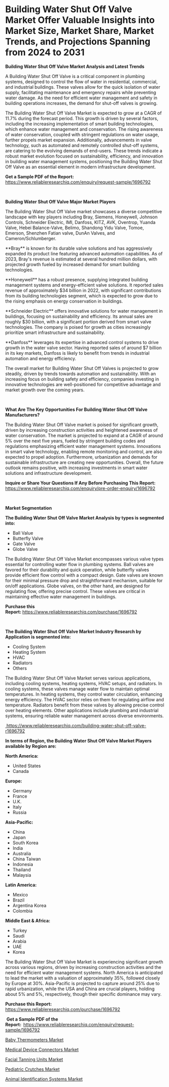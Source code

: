 <p><h1>Building Water Shut Off Valve Market Offer Valuable Insights into Market Size, Market Share, Market Trends, and Projections Spanning from 2024 to 2031</h1></p><p><strong>Building Water Shut Off Valve Market Analysis and Latest Trends</strong></p>
<p><p>A Building Water Shut Off Valve is a critical component in plumbing systems, designed to control the flow of water in residential, commercial, and industrial buildings. These valves allow for the quick isolation of water supply, facilitating maintenance and emergency repairs while preventing water damage. As the need for efficient water management and safety in building operations increases, the demand for shut-off valves is growing.</p><p>The Building Water Shut Off Valve Market is expected to grow at a CAGR of 11.7% during the forecast period. This growth is driven by several factors, including the increasing implementation of smart building technologies, which enhance water management and conservation. The rising awareness of water conservation, coupled with stringent regulations on water usage, further propels market expansion. Additionally, advancements in valve technology, such as automated and remotely controlled shut-off systems, are catering to the evolving demands of end-users. These trends indicate a robust market evolution focused on sustainability, efficiency, and innovation in building water management systems, positioning the Building Water Shut Off Valve as an essential element in modern infrastructure development.</p></p>
<p><strong>Get a Sample PDF of the Report:&nbsp;</strong> <a href="https://www.reliableresearchiq.com/enquiry/request-sample/1696792?utm_campaign=1782&utm_medium=2&utm_source=Github&utm_content=ia&utm_term=20102024&utm_id=building-water-shut-off-valve">https://www.reliableresearchiq.com/enquiry/request-sample/1696792</a></p>
<p>&nbsp;</p>
<p><strong>Building Water Shut Off Valve Major Market Players</strong></p>
<p><p>The Building Water Shut Off Valve market showcases a diverse competitive landscape with key players including Bray, Siemens, Honeywell, Johnson Controls, Schneider Electric, IMI, Danfoss, KITZ, AVK, Oventrop, Yuanda Valve, Hebei Balance-Valve, Belimo, Shandong Yidu Valve, Tomoe, Emerson, Shenzhen Fatian valve, DunAn Valves, and Cameron/Schlumberger.</p><p>**Bray** is known for its durable valve solutions and has aggressively expanded its product line featuring advanced automation capabilities. As of 2023, Bray's revenue is estimated at several hundred million dollars, with projected growth fueled by increased demand for smart building technologies.</p><p>**Honeywell** has a robust presence, supplying integrated building management systems and energy-efficient valve solutions. It reported sales revenue of approximately $34 billion in 2022, with significant contributions from its building technologies segment, which is expected to grow due to the rising emphasis on energy conservation in buildings.</p><p>**Schneider Electric** offers innovative solutions for water management in buildings, focusing on sustainability and efficiency. Its annual sales are roughly $30 billion, with a significant portion derived from smart valve technologies. The company is poised for growth as cities increasingly prioritize smart infrastructure and sustainability.</p><p>**Danfoss** leverages its expertise in advanced control systems to drive growth in the water valve sector. Having reported sales of around $7 billion in its key markets, Danfoss is likely to benefit from trends in industrial automation and energy efficiency.</p><p>The overall market for Building Water Shut Off Valves is projected to grow steadily, driven by trends towards automation and sustainability. With an increasing focus on building safety and efficiency, companies investing in innovative technologies are well-positioned for competitive advantage and market growth over the coming years.</p></p>
<p>&nbsp;</p>
<p><strong>What Are The Key Opportunities For Building Water Shut Off Valve Manufacturers?</strong></p>
<p><p>The Building Water Shut Off Valve market is poised for significant growth, driven by increasing construction activities and heightened awareness of water conservation. The market is projected to expand at a CAGR of around 5% over the next five years, fueled by stringent building codes and regulations emphasizing efficient water management systems. Innovations in smart valve technology, enabling remote monitoring and control, are also expected to propel adoption. Furthermore, urbanization and demands for sustainable infrastructure are creating new opportunities. Overall, the future outlook remains positive, with increasing investments in smart water solutions and infrastructure development.</p></p>
<p><strong>Inquire or Share Your Questions If Any Before Purchasing This Report:</strong> <a href="https://www.reliableresearchiq.com/enquiry/pre-order-enquiry/1696792?utm_campaign=1782&utm_medium=2&utm_source=Github&utm_content=ia&utm_term=20102024&utm_id=building-water-shut-off-valve">https://www.reliableresearchiq.com/enquiry/pre-order-enquiry/1696792</a></p>
<p>&nbsp;</p>
<p><strong>Market Segmentation</strong></p>
<p><strong>The Building Water Shut Off Valve Market Analysis by types is segmented into:</strong></p>
<p><ul><li>Ball Value</li><li>Butterfly Valve</li><li>Gate Valve</li><li>Globe Valve</li></ul></p>
<p><p>The Building Water Shut Off Valve Market encompasses various valve types essential for controlling water flow in plumbing systems. Ball valves are favored for their durability and quick operation, while butterfly valves provide efficient flow control with a compact design. Gate valves are known for their minimal pressure drop and straightforward mechanism, suitable for on/off applications. Globe valves, on the other hand, are designed for regulating flow, offering precise control. These valves are critical in maintaining effective water management in buildings.</p></p>
<p><strong>Purchase this Report:&nbsp;</strong><a href="https://www.reliableresearchiq.com/purchase/1696792?utm_campaign=1782&utm_medium=2&utm_source=Github&utm_content=ia&utm_term=20102024&utm_id=building-water-shut-off-valve">https://www.reliableresearchiq.com/purchase/1696792</a></p>
<p>&nbsp;</p>
<p><strong>The Building Water Shut Off Valve Market Industry Research by Application is segmented into:</strong></p>
<p><ul><li>Cooling System</li><li>Heating System</li><li>HVAC</li><li>Radiators</li><li>Others</li></ul></p>
<p><p>The Building Water Shut Off Valve Market serves various applications, including cooling systems, heating systems, HVAC setups, and radiators. In cooling systems, these valves manage water flow to maintain optimal temperatures. In heating systems, they control water circulation, enhancing energy efficiency. The HVAC sector relies on them for regulating airflow and temperature. Radiators benefit from these valves by allowing precise control over heating elements. Other applications include plumbing and industrial systems, ensuring reliable water management across diverse environments.</p></p>
<p><a href="https://www.reliableresearchiq.com/building-water-shut-off-valve-r1696792?utm_campaign=1782&utm_medium=2&utm_source=Github&utm_content=ia&utm_term=20102024&utm_id=building-water-shut-off-valve">&nbsp;https://www.reliableresearchiq.com/building-water-shut-off-valve-r1696792</a></p>
<p><strong>In terms of Region, the Building Water Shut Off Valve Market Players available by Region are:</strong></p>
<p>
    <p> <strong> North America: </strong>
        <ul>
            <li>United States</li>
            <li>Canada</li>
        </ul>
        </p> 
    <p> <strong> Europe: </strong>
        <ul>
            <li>Germany</li>
            <li>France</li>
            <li>U.K.</li>
            <li>Italy</li>
            <li>Russia</li>
        </ul>
        </p> 
    <p> <strong> Asia-Pacific: </strong>
        <ul>
            <li>China</li>
            <li>Japan</li>
            <li>South Korea</li>
            <li>India</li>
            <li>Australia</li>
            <li>China Taiwan</li>
            <li>Indonesia</li>
            <li>Thailand</li>
            <li>Malaysia</li>
        </ul>
        </p> 
    <p> <strong> Latin America: </strong>
        <ul>
            <li>Mexico</li>
            <li>Brazil</li>
            <li>Argentina Korea</li>
            <li>Colombia</li>
        </ul>
        </p> 
    <p> <strong> Middle East & Africa: </strong>
        <ul>
            <li>Turkey</li>
            <li>Saudi</li>
            <li>Arabia</li>
            <li>UAE</li>
            <li>Korea</li>
        </ul>
    </p>
    </p>
<p><p>The Building Water Shut Off Valve Market is experiencing significant growth across various regions, driven by increasing construction activities and the need for efficient water management systems. North America is anticipated to lead the market with a valuation of approximately 35%, followed closely by Europe at 30%. Asia-Pacific is projected to capture around 25% due to rapid urbanization, while the USA and China are crucial players, holding about 5% and 5%, respectively, though their specific dominance may vary.</p></p>
<p><strong>Purchase this Report: </strong><a href="https://www.reliableresearchiq.com/purchase/1696792?utm_campaign=1782&utm_medium=2&utm_source=Github&utm_content=ia&utm_term=20102024&utm_id=building-water-shut-off-valve">https://www.reliableresearchiq.com/purchase/1696792</a></p>
<p>&nbsp;<strong>Get a Sample PDF of the Report:&nbsp;&nbsp;</strong><a href="https://www.reliableresearchiq.com/enquiry/request-sample/1696792?utm_campaign=1782&utm_medium=2&utm_source=Github&utm_content=ia&utm_term=20102024&utm_id=building-water-shut-off-valve">https://www.reliableresearchiq.com/enquiry/request-sample/1696792</a></p>
<p><strong></strong></p>
<p><p><a href="https://github.com/GenaGaines34/Market-Research-Report-List-1/blob/main/baby-thermometers-market.md?utm_campaign=1782&utm_medium=2&utm_source=Github&utm_content=ia&utm_term=20102024&utm_id=building-water-shut-off-valve">Baby Thermometers Market</a></p><p><a href="https://www.linkedin.com/pulse/global-medical-device-connectors-market-opportunities-challenges2024-fvzpe?utm_campaign=1782&utm_medium=2&utm_source=Github&utm_content=ia&utm_term=20102024&utm_id=building-water-shut-off-valve">Medical Device Connectors Market</a></p><p><a href="https://www.linkedin.com/pulse/pulse-facial-tanning-units-rhythms-change-market-resonance-dcy5e?utm_campaign=1782&utm_medium=2&utm_source=Github&utm_content=ia&utm_term=20102024&utm_id=building-water-shut-off-valve">Facial Tanning Units Market</a></p><p><a href="https://www.linkedin.com/pulse/pediatric-crutches-market-outlook-current-assessment-future-hsepe?utm_campaign=1782&utm_medium=2&utm_source=Github&utm_content=ia&utm_term=20102024&utm_id=building-water-shut-off-valve">Pediatric Crutches Market</a></p><p><a href="https://www.linkedin.com/pulse/animal-identification-systems-market-research-report-forecast-ytlje?utm_campaign=1782&utm_medium=2&utm_source=Github&utm_content=ia&utm_term=20102024&utm_id=building-water-shut-off-valve">Animal Identification Systems Market</a></p></p>